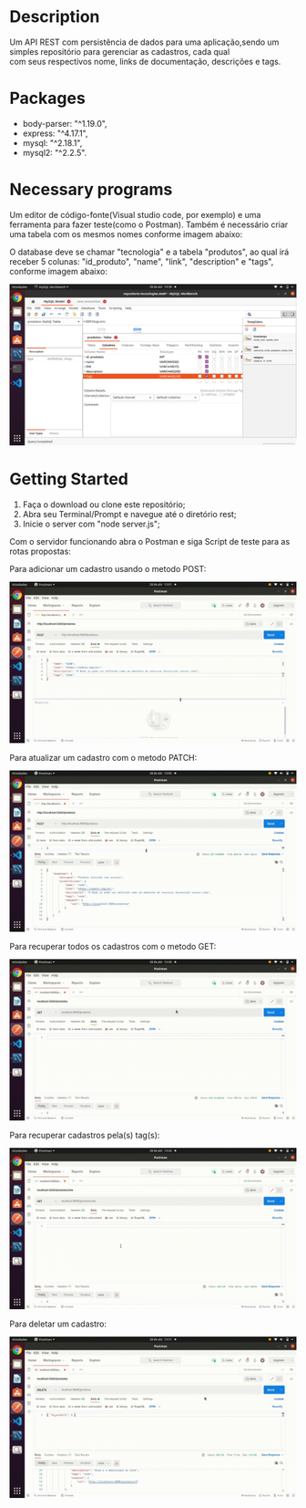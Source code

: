 # Description

Um API REST com persistência de dados para uma aplicação,sendo um simples repositório para gerenciar as cadastros, cada qual  
com seus respectivos nome, links de documentação, descrições e tags.

# Packages

* body-parser: "^1.19.0",
* express: "^4.17.1",
* mysql: "^2.18.1",
* mysql2: "^2.2.5".

# Necessary programs

Um editor de código-fonte(Visual studio code, por exemplo) e uma ferramenta para fazer teste(como o Postman).
Também é necessário criar uma tabela com os mesmos nomes conforme imagem abaixo:

O database deve se chamar "tecnologia" e a tabela "produtos", ao qual irá receber 5 colunas: "id_produto", "name", "link", "description" e "tags", conforme imagem abaixo:

 ![tecnologia](https://github.com/Lukaslk/api-rest/blob/main/tabela_tecnologias.png) 

# Getting Started

1. Faça o download ou clone este repositório;
2. Abra seu Terminal/Prompt e navegue até o diretório rest;
3. Inicie o server com "node server.js";

Com o servidor funcionando abra o Postman e siga Script de teste para as rotas propostas:

Para adicionar um cadastro usando o metodo POST:

 ![post](https://github.com/Lukaslk/api-rest/blob/main/metodo_POST.gif)
 
 Para atualizar um cadastro com o metodo PATCH:
 
 ![patch](https://github.com/Lukaslk/api-rest/blob/main/metodo_PATCH.gif)
  
 Para recuperar todos os cadastros com o metodo GET:
 
  ![get](https://github.com/Lukaslk/api-rest/blob/main/metodo_GET_all.gif)
  
 Para recuperar cadastros pela(s) tag(s):
 
 ![getTag](https://github.com/Lukaslk/api-rest/blob/main/metodo_GET_tags.gif)
 
Para deletar um cadastro:

 ![delete](https://github.com/Lukaslk/api-rest/blob/main/metodo_DELETE.gif)
